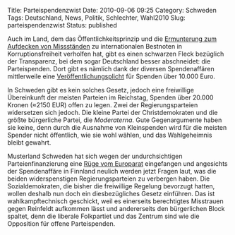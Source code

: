 Title: Parteispendenzwist
Date: 2010-09-06 09:25
Category: Schweden
Tags: Deutschland, News, Politik, Schlechter, Wahl2010
Slug: parteispendenzwist
Status: published

Auch im Land, dem das Öffentlichkeitsprinzip und die [Ermunterung zum
Aufdecken von
Missständen](http://www.fiket.de/2009/08/11/wort-der-woche-meddelarfrihet/)
zu internationalen Bestnoten in Korruptionsfreiheit verholfen hat, gibt
es einen schwarzen Fleck bezüglich der Transparenz, bei dem sogar
Deutschland besser abschneidet: die Parteispenden. Dort gibt es nämlich
dank der diversen Spendenaffären mittlerweile eine
[Veröffentlichungsplicht](http://de.wikipedia.org/wiki/Parteispende) für
Spenden über 10.000 Euro.

In Schweden gibt es kein solches Gesetz, jedoch eine freiwillige
Übereinkunft der meisten Parteien im Reichstag, Spenden über 20.000
Kronen (≈2150 EUR) offen zu legen. Zwei der Regierungsparteien
widersetzen sich jedoch. Die kleine Partei der Christdemokraten und die
größte bürgerliche Partei, die *Moderaterna*. Gute Gegenargumente haben
sie keine, denn durch die Ausnahme von Kleinspenden wird für die meisten
Spender nicht öffentlich, wie sie wohl wählen, und das Wahlgeheimnis
bleibt gewahrt.

Musterland Schweden hat sich wegen der undurchsichtigen
Parteienfinanzierung eine [Rüge vom
Europarat](http://www.dn.se/nyheter/valet2010/s-byter-sida-om-hemliga-partibidrag-1.1165218)
eingefangen und angesichts der Spendenaffäre in Finnland neulich werden
jetzt Fragen laut, was die beiden widerspenstigen Regierungsparteien zu
verbergen haben. Die Sozialdemokraten, die bisher die freiwillige
Regelung bevorzugt hatten, wollen deshalb nun doch ein diesbezügliches
Gesetz einführen. Das ist wahlkampftechnisch geschickt, weil es
einerseits berechtigtes Misstrauen gegen Reinfeldt aufkommen lässt und
andererseits den bürgerlichen Block spaltet, denn die liberale
Folkpartiet und das Zentrum sind wie die Opposition für offene
Parteispenden.

